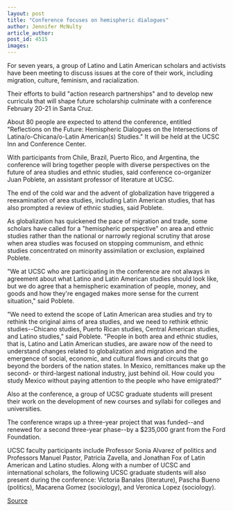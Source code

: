 ```yaml
---
layout: post
title: "Conference focuses on hemispheric dialogues"
author: Jennifer McNulty
article_author: 
post_id: 4515
images:
---
```


<p>
  For seven years, a group of Latino and Latin American scholars and activists have been meeting to discuss issues at the core of their work, including migration, culture, feminism, and racialization.
</p>
<p>
  Their efforts to build "action research partnerships" and to develop new curricula that will shape future scholarship culminate with a conference February 20-21 in Santa Cruz.<br>
</p>
<p>
  About 80 people are expected to attend the conference, entitled "Reflections on the Future: Hemispheric Dialogues on the Intersections of Latina/o-Chicana/o-Latin American(s) Studies." It will be held at the UCSC Inn and Conference Center.<br>
</p>
<p>
  With participants from Chile, Brazil, Puerto Rico, and Argentina, the conference will bring together people with diverse perspectives on the future of area studies and ethnic studies, said conference co-organizer Juan Poblete, an assistant professor of literature at UCSC.<br>
</p>
<p>
  The end of the cold war and the advent of globalization have triggered a reexamination of area studies, including Latin American studies, that has also prompted a review of ethnic studies, said Poblete.<br>
</p>
<p>
  As globalization has quickened the pace of migration and trade, some scholars have called for a "hemispheric perspective" on area and ethnic studies rather than the national or narrowly regional scrutiny that arose when area studies was focused on stopping communism, and ethnic studies concentrated on minority assimilation or exclusion, explained Poblete.<br>
</p>
<p>
  "We at UCSC who are participating in the conference are not always in agreement about what Latino and Latin American studies should look like, but we do agree that a hemispheric examination of people, money, and goods and how they're engaged makes more sense for the current situation," said Poblete.<br>
</p>
<p>
  "We need to extend the scope of Latin American area studies and try to rethink the original aims of area studies, and we need to rethink ethnic studies--Chicano studies, Puerto Rican studies, Central American studies, and Latino studies," said Poblete. "People in both area and ethnic studies, that is, Latino and Latin American studies, are aware now of the need to understand changes related to globalization and migration and the emergence of social, economic, and cultural flows and circuits that go beyond the borders of the nation states. In Mexico, remittances make up the second- or third-largest national industry, just behind oil. How could you study Mexico without paying attention to the people who have emigrated?"<br>
</p>
<p>
  Also at the conference, a group of UCSC graduate students will present their work on the development of new courses and syllabi for colleges and universities.<br>
</p>
<p>
  The conference wraps up a three-year project that was funded--and renewed for a second three-year phase--by a $235,000 grant from the Ford Foundation.
</p>
<p>
  UCSC faculty participants include Professor Sonia Alvarez of politics and Professors Manuel Pastor, Patricia Zavella, and Jonathan Fox of Latin American and Latino studies. Along with a number of UCSC and international scholars, the following UCSC graduate students will also present during the conference: Victoria Banales (literature), Pascha Bueno (politics), Macarena Gomez (sociology), and Veronica Lopez (sociology).
</p>
<p><a href="http://www1.ucsc.edu/currents/03-04/02-09/conference.html" title="Permalink to conference">Source</a></p>
